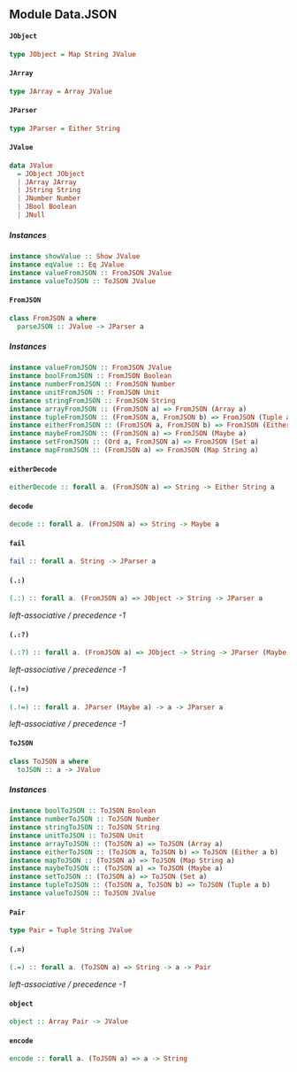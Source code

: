 ## Module Data.JSON

#### `JObject`

``` purescript
type JObject = Map String JValue
```

#### `JArray`

``` purescript
type JArray = Array JValue
```

#### `JParser`

``` purescript
type JParser = Either String
```

#### `JValue`

``` purescript
data JValue
  = JObject JObject
  | JArray JArray
  | JString String
  | JNumber Number
  | JBool Boolean
  | JNull
```

##### Instances
``` purescript
instance showValue :: Show JValue
instance eqValue :: Eq JValue
instance valueFromJSON :: FromJSON JValue
instance valueToJSON :: ToJSON JValue
```

#### `FromJSON`

``` purescript
class FromJSON a where
  parseJSON :: JValue -> JParser a
```

##### Instances
``` purescript
instance valueFromJSON :: FromJSON JValue
instance boolFromJSON :: FromJSON Boolean
instance numberFromJSON :: FromJSON Number
instance unitFromJSON :: FromJSON Unit
instance stringFromJSON :: FromJSON String
instance arrayFromJSON :: (FromJSON a) => FromJSON (Array a)
instance tupleFromJSON :: (FromJSON a, FromJSON b) => FromJSON (Tuple a b)
instance eitherFromJSON :: (FromJSON a, FromJSON b) => FromJSON (Either a b)
instance maybeFromJSON :: (FromJSON a) => FromJSON (Maybe a)
instance setFromJSON :: (Ord a, FromJSON a) => FromJSON (Set a)
instance mapFromJSON :: (FromJSON a) => FromJSON (Map String a)
```

#### `eitherDecode`

``` purescript
eitherDecode :: forall a. (FromJSON a) => String -> Either String a
```

#### `decode`

``` purescript
decode :: forall a. (FromJSON a) => String -> Maybe a
```

#### `fail`

``` purescript
fail :: forall a. String -> JParser a
```

#### `(.:)`

``` purescript
(.:) :: forall a. (FromJSON a) => JObject -> String -> JParser a
```

_left-associative / precedence -1_

#### `(.:?)`

``` purescript
(.:?) :: forall a. (FromJSON a) => JObject -> String -> JParser (Maybe a)
```

_left-associative / precedence -1_

#### `(.!=)`

``` purescript
(.!=) :: forall a. JParser (Maybe a) -> a -> JParser a
```

_left-associative / precedence -1_

#### `ToJSON`

``` purescript
class ToJSON a where
  toJSON :: a -> JValue
```

##### Instances
``` purescript
instance boolToJSON :: ToJSON Boolean
instance numberToJSON :: ToJSON Number
instance stringToJSON :: ToJSON String
instance unitToJSON :: ToJSON Unit
instance arrayToJSON :: (ToJSON a) => ToJSON (Array a)
instance eitherToJSON :: (ToJSON a, ToJSON b) => ToJSON (Either a b)
instance mapToJSON :: (ToJSON a) => ToJSON (Map String a)
instance maybeToJSON :: (ToJSON a) => ToJSON (Maybe a)
instance setToJSON :: (ToJSON a) => ToJSON (Set a)
instance tupleToJSON :: (ToJSON a, ToJSON b) => ToJSON (Tuple a b)
instance valueToJSON :: ToJSON JValue
```

#### `Pair`

``` purescript
type Pair = Tuple String JValue
```

#### `(.=)`

``` purescript
(.=) :: forall a. (ToJSON a) => String -> a -> Pair
```

_left-associative / precedence -1_

#### `object`

``` purescript
object :: Array Pair -> JValue
```

#### `encode`

``` purescript
encode :: forall a. (ToJSON a) => a -> String
```



